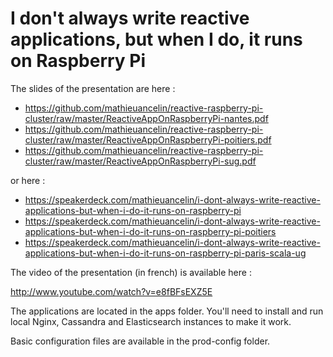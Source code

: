 I don't always write reactive applications, but when I do, it runs on Raspberry Pi
========================================

The slides of the presentation are here :

* https://github.com/mathieuancelin/reactive-raspberry-pi-cluster/raw/master/ReactiveAppOnRaspberryPi-nantes.pdf
* https://github.com/mathieuancelin/reactive-raspberry-pi-cluster/raw/master/ReactiveAppOnRaspberryPi-poitiers.pdf
* https://github.com/mathieuancelin/reactive-raspberry-pi-cluster/raw/master/ReactiveAppOnRaspberryPi-sug.pdf


or here :

* https://speakerdeck.com/mathieuancelin/i-dont-always-write-reactive-applications-but-when-i-do-it-runs-on-raspberry-pi
* https://speakerdeck.com/mathieuancelin/i-dont-always-write-reactive-applications-but-when-i-do-it-runs-on-raspberry-pi-poitiers
* https://speakerdeck.com/mathieuancelin/i-dont-always-write-reactive-applications-but-when-i-do-it-runs-on-raspberry-pi-paris-scala-ug


The video of the presentation (in french) is available here :

http://www.youtube.com/watch?v=e8fBFsEXZ5E

The applications are located in the apps folder.
You'll need to install and run local Nginx, Cassandra and Elasticsearch instances to make it work.

Basic configuration files are available in the prod-config folder.
